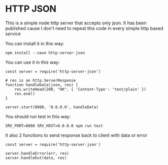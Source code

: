 # HTTP JSON

This is a simple node http server that accepts only json.
It has been published cause I don't need to repeat this code in every simple http based service

You can install it in this way:

    npm install --save http-server-json

You can use it in this way:

    const server = require('http-server-json')

    # res is an http.ServerResponse
    function handleData(json, res) {
        res.writeHead(200, "OK", { 'Content-Type': 'text/plain' })
        res.end()
    }

    server.start(8080, '0.0.0.0', handleData)

You should run test in this way:

    SRV_PORT=8080 SRV_HOST=0.0.0.0 npm run test

It also 2 functions to send response back to client with data or error
    
    const server = require('http-server-json')
    
    server.handleError(err, res)
    server.handleOut(data, res)
